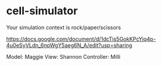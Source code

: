 # cell-simulator

Your simulation context is rock/paper/scissors

https://docs.google.com/document/d/1dcTis5GokKPcYiq4p-4u0eSyVLdn_6npWgY5aeg6N_A/edit?usp=sharing

Model: Maggie
View: Shannon
Controller: Milli
